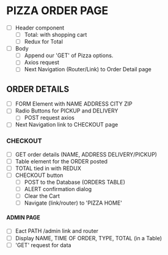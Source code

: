 # PIZZA ORDER PAGE
- [ ] Header component
    - [ ] Total: with shopping cart
    - [ ] Redux for Total
- [ ] Body
    - [ ] Append our 'GET' of Pizza options.
    - [ ] Axios request
    - [ ] Next Navigation (Router/Link) to 
        Order Detail page

## ORDER DETAILS
- [ ] FORM Element with NAME ADDRESS CITY ZIP
- [ ] Radio Buttons for PICKUP and DELIVERY
    - [ ] POST request axios
- [ ] Next Navigation link to CHECKOUT page

### CHECKOUT
- [ ] GET order details (NAME, ADDRESS DELIVERY/PICKUP)
- [ ] Table element for the ORDER posted
- [ ] TOTAL tied in with REDUX
- [ ] CHECKOUT button
    - [ ] POST to the Database (ORDERS TABLE)
    - [ ] ALERT confirmation dialog
    - [ ] Clear the Cart
    - [ ] Navigate (link/router) to 'PIZZA HOME'

#### ADMIN PAGE
- [ ] Eact PATH /admin link and router
- [ ] Display NAME, TIME OF ORDER, TYPE, TOTAL (in a Table)
- [ ] 'GET' request for data